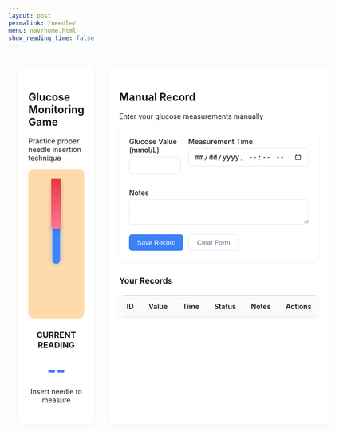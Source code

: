 ```yaml
---
layout: post
permalink: /needle/
menu: nav/home.html
show_reading_time: false
---
```

<style>
  /* style game itself */
  .container {
    max-width: 1200px;
    margin: 0 auto;
    padding: 20px;
  }
  
  .game-section {
    display: flex;
    gap: 30px;
    margin-bottom: 40px;
  }
  
  .game-panel {
    flex: 1;
    background: white;
    border-radius: 10px;
    padding: 20px;
    box-shadow: 0 2px 10px rgba(0,0,0,0.05);
  }
  
  .arm-simulator {
    position: relative;
    width: 100%;
    height: 300px;
    background-color: #ffdbac;
    border-radius: 10px;
    margin-bottom: 20px;
    overflow: hidden;
  }
  
  .vein-target {
    position: absolute;
    width: 15px;
    height: 80px;
    background-color: #3a86ff;
    left: 50%;
    top: 50%;
    transform: translate(-50%, -50%);
    border-radius: 8px;
    box-shadow: 0 0 10px rgba(58, 134, 255, 0.6);
  }
  
  .needle {
    position: absolute;
    width: 20px;
    height: 100px;
    background: linear-gradient(to bottom, #e63946, #ff758f);
    cursor: grab;
    top: 20px;
    left: 50%;
    transform: translateX(-50%);
    border-radius: 0 0 8px 8px;
    z-index: 10;
    box-shadow: 0 4px 10px rgba(0,0,0,0.2);
    transition: transform 0.1s;
  }
  
  .game-result {
    text-align: center;
    margin: 20px 0;
  }
  
  .glucose-value {
    font-size: 2.5rem;
    font-weight: bold;
    color: #3b82f6;
    margin: 10px 0;
  }
  
  .status-normal { color: #10b981; }
  .status-high { color: #f59e0b; }
  .status-low { color: #ef4444; }
  
  /* style of the form */
  .record-form {
    background: white;
    border-radius: 10px;
    padding: 20px;
    box-shadow: 0 2px 10px rgba(0,0,0,0.05);
    margin-bottom: 30px;
  }
  
  .form-grid {
    display: grid;
    grid-template-columns: 1fr 1fr;
    gap: 15px;
    margin-bottom: 15px;
  }
  
  .form-group {
    margin-bottom: 15px;
  }
  
  .form-group label {
    display: block;
    margin-bottom: 5px;
    font-weight: 500;
  }
  
  .form-control {
    width: 100%;
    padding: 8px 12px;
    border: 1px solid #e2e8f0;
    border-radius: 6px;
    font-size: 14px;
  }
  
  .form-actions {
    display: flex;
    gap: 10px;
    margin-top: 20px;
  }
  
  .btn {
    padding: 8px 16px;
    border-radius: 6px;
    font-weight: 500;
    cursor: pointer;
    transition: all 0.2s;
  }
  
  .btn-primary {
    background: #3b82f6;
    color: white;
    border: none;
  }
  
  .btn-outline {
    background: white;
    border: 1px solid #e2e8f0;
    color: #64748b;
  }
  
  /* style of recording form */
  .records-table {
    width: 100%;
    border-collapse: collapse;
    margin-top: 20px;
    font-size: 14px;
    background: white;
    border-radius: 10px;
    overflow: hidden;
    box-shadow: 0 2px 10px rgba(0,0,0,0.05);
  }
  
  .records-table th {
    background: #f8fafc;
    padding: 12px 15px;
    text-align: left;
    border-bottom: 1px solid #e2e8f0;
    font-weight: 600;
  }
  
  .records-table td {
    padding: 12px 15px;
    border-bottom: 1px solid #f1f5f9;
  }
  
  .table-actions {
    display: flex;
    gap: 8px;
  }
  
  .action-btn {
    padding: 4px 8px;
    border-radius: 4px;
    font-size: 12px;
    cursor: pointer;
    border: none;
  }
  
  .edit-btn {
    background: #e0f2fe;
    color: #0369a1;
  }
  
  .delete-btn {
    background: #fee2e2;
    color: #b91c1c;
  }
  
  /* responsive design */
  @media (max-width: 768px) {
    .game-section {
      flex-direction: column;
    }
    
    .form-grid {
      grid-template-columns: 1fr;
    }
  }
</style>

<div class="container">
  <div class="game-section">
    <div class="game-panel">
      <h2>Glucose Monitoring Game</h2>
      <p>Practice proper needle insertion technique</p>
      
  <div class="arm-simulator">
        <div class="vein-target"></div>
        <div class="needle" draggable="true"></div>
      </div>
      
  <div class="game-result">
        <h3>CURRENT READING</h3>
        <div class="glucose-value" id="glucose-value">--</div>
        <div id="glucose-status">Insert needle to measure</div>
        <div id="feedback" style="display: none; margin-top: 10px; padding: 8px; border-radius: 4px;"></div>
      </div>
    </div>
    
  <div class="game-panel">
      <h2>Manual Record</h2>
      <p>Enter your glucose measurements manually</p>
      
  <form id="glucose-form" class="record-form">
        <input type="hidden" id="record-id" value="">
        
  <div class="form-grid">
          <div class="form-group">
            <label for="manual-glucose">Glucose Value (mmol/L)</label>
            <input type="number" step="0.1" class="form-control" id="manual-glucose" required>
          </div>
          
  <div class="form-group">
            <label for="manual-time">Measurement Time</label>
            <input type="datetime-local" class="form-control" id="manual-time" required>
          </div>
        </div>
        
  <div class="form-group">
          <label for="manual-notes">Notes</label>
          <textarea class="form-control" id="manual-notes" rows="2"></textarea>
        </div>
        
  <div class="form-actions">
          <button type="submit" class="btn btn-primary" id="save-btn">Save Record</button>
          <button type="button" class="btn btn-outline" id="clear-btn">Clear Form</button>
        </div>
      </form>
      
  <h3>Your Records</h3>
      <table class="records-table" id="records-table">
        <thead>
          <tr>
            <th>ID</th>
            <th>Value</th>
            <th>Time</th>
            <th>Status</th>
            <th>Notes</th>
            <th>Actions</th>
          </tr>
        </thead>
        <tbody>
          <!-- Records will be added here dynamically -->
        </tbody>
      </table>
    </div>
  </div>
</div>

<script>
  // ==================== game logic ====================
  const needle = document.querySelector('.needle');
  const vein = document.querySelector('.vein-target');
  const feedback = document.getElementById('feedback');
  const glucoseValue = document.getElementById('glucose-value');
  const glucoseStatus = document.getElementById('glucose-status');
  
  // Initialize drag-and-drop functionality
  needle.addEventListener('dragstart', (e) => {
    e.dataTransfer.setData('text/plain', 'needle');
    needle.style.opacity = '0.7';
  });
  
  document.addEventListener('dragover', (e) => {
    e.preventDefault();
  });
  
  document.addEventListener('drop', (e) => {
    e.preventDefault();
    needle.style.opacity = '1';
    
    // Locating the needle position
    const armRect = document.querySelector('.arm-simulator').getBoundingClientRect();
    const dropX = e.clientX - armRect.left - needle.offsetWidth/2;
    const dropY = e.clientY - armRect.top - needle.offsetHeight/2;
    
    needle.style.left = `${dropX}px`;
    needle.style.top = `${dropY}px`;
    
    // Check to see if the vein is pierced
    const veinRect = vein.getBoundingClientRect();
    if (isColliding(needle.getBoundingClientRect(), veinRect)) {
      handleSuccess();
    } else {
      handleError();
    }
  });
  
  function isColliding(rect1, rect2) {
    return !(
      rect1.right < rect2.left || 
      rect1.left > rect2.right || 
      rect1.bottom < rect2.top || 
      rect1.top > rect2.bottom
    );
  }
  
  function handleSuccess() {
    const glucose = generateGlucoseReading();
    const status = getGlucoseStatus(glucose);
    
    // Update Display
    glucoseValue.textContent = `${glucose} mmol/L`;
    glucoseStatus.textContent = status;
    glucoseStatus.className = `status-${status.toLowerCase()}`;
    
    feedback.textContent = 'Measurement successful!';
    feedback.className = 'feedback-success';
    feedback.style.backgroundColor = '#ecfdf5';
    feedback.style.color = '#10b981';
    feedback.style.borderLeft = '3px solid #10b981';
    feedback.style.display = 'block';
    
    // Hide feedback after 3 secondsHide feedback after 3 seconds
    setTimeout(() => {
      feedback.style.display = 'none';
    }, 3000);
  }
  
  function handleError() {
    feedback.textContent = 'Please aim for the blue vein area';
    feedback.className = 'feedback-error';
    feedback.style.backgroundColor = '#fef2f2';
    feedback.style.color = '#ef4444';
    feedback.style.borderLeft = '3px solid #ef4444';
    feedback.style.display = 'block';
    
    setTimeout(() => {
      feedback.style.display = 'none';
    }, 2000);
  }
  
  function generateGlucoseReading() {
    // 70% Normal, 30% Abnormal
    if (Math.random() < 0.7) {
      return (4 + Math.random() * 3.8).toFixed(1); // normal range
    } else {
      // random generator
      return Math.random() < 0.5 
        ? (2 + Math.random() * 2).toFixed(1) // low
        : (7.8 + Math.random() * 5).toFixed(1); // high
    }
  }
  
  function getGlucoseStatus(glucose) {
    glucose = parseFloat(glucose);
    if (glucose < 4) return 'Low';
    if (glucose > 7.8) return 'High';
    return 'Normal';
  }
  
  // ==================== CRUD ====================
  let records = [];
  let currentEditId = null;
  
  // table element
  const form = document.getElementById('glucose-form');
  const recordIdInput = document.getElementById('record-id');
  const glucoseInput = document.getElementById('manual-glucose');
  const timeInput = document.getElementById('manual-time');
  const notesInput = document.getElementById('manual-notes');
  const saveBtn = document.getElementById('save-btn');
  const clearBtn = document.getElementById('clear-btn');
  const recordsTable = document.getElementById('records-table').querySelector('tbody');
  
  // table submit
  form.addEventListener('submit', (e) => {
    e.preventDefault();
    
    const record = {
      id: currentEditId || Date.now().toString(),
      value: parseFloat(glucoseInput.value),
      time: timeInput.value,
      notes: notesInput.value,
      status: getGlucoseStatus(glucoseInput.value)
    };
    
    if (currentEditId) {
      // refresh record
      const index = records.findIndex(r => r.id === currentEditId);
      if (index !== -1) {
        records[index] = record;
      }
    } else {
      // add new record
      records.push(record);
    }
    
    updateTable();
    resetForm();
  });
  
  // clear the form
  clearBtn.addEventListener('click', resetForm);
  
  // refresh form
  function updateTable() {
    recordsTable.innerHTML = '';
    
    // put in time order
    const sortedRecords = [...records].sort((a, b) => new Date(b.time) - new Date(a.time));
    
    sortedRecords.forEach(record => {
      const row = recordsTable.insertRow();
      
      row.innerHTML = `
        <td>${record.id.slice(-4)}</td>
        <td>${record.value} mmol/L</td>
        <td>${formatDateTime(record.time)}</td>
        <td><span class="status-${record.status.toLowerCase()}">${record.status}</span></td>
        <td>${record.notes || '-'}</td>
        <td class="table-actions">
          <button class="action-btn edit-btn" data-id="${record.id}">Edit</button>
          <button class="action-btn delete-btn" data-id="${record.id}">Delete</button>
        </td>
      `;
    });
    
    // button
    document.querySelectorAll('.edit-btn').forEach(btn => {
      btn.addEventListener('click', () => editRecord(btn.dataset.id));
    });
    
    document.querySelectorAll('.delete-btn').forEach(btn => {
      btn.addEventListener('click', () => deleteRecord(btn.dataset.id));
    });
  }
  
  // edit record
  function editRecord(id) {
    const record = records.find(r => r.id === id);
    if (record) {
      currentEditId = record.id;
      recordIdInput.value = record.id;
      glucoseInput.value = record.value;
      timeInput.value = record.time;
      notesInput.value = record.notes || '';
      saveBtn.textContent = 'Update Record';
    }
  }
  
  // delete record
  function deleteRecord(id) {
    if (confirm('Are you sure you want to delete this record?')) {
      records = records.filter(r => r.id !== id);
      updateTable();
    }
  }
  
  // reset record
  function resetForm() {
    currentEditId = null;
    form.reset();
    saveBtn.textContent = 'Save Record';
    timeInput.value = new Date().toISOString().slice(0, 16);
  }
  
  // timezone
  function formatDateTime(datetimeStr) {
    if (!datetimeStr) return '-';
    const dt = new Date(datetimeStr);
    return dt.toLocaleString();
  }
  
  // initialize time
  timeInput.value = new Date().toISOString().slice(0, 16);
</script>
